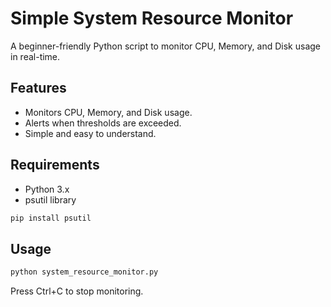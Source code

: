# Simple System Resource Monitor

A beginner-friendly Python script to monitor CPU, Memory, and Disk usage in real-time.

## Features
- Monitors CPU, Memory, and Disk usage.
- Alerts when thresholds are exceeded.
- Simple and easy to understand.

## Requirements
- Python 3.x
- psutil library

```bash
pip install psutil
```
## Usage
```bash
python system_resource_monitor.py
```

Press Ctrl+C to stop monitoring.